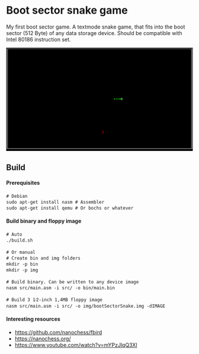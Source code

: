 # Boot sector snake game
My first boot sector game. A textmode snake game, that fits into the boot sector (512 Byte) of any data storage device. Should be compatible with Intel 80186 instruction set.

![Snake gif](resources/screenshot.gif)

## Build
#### Prerequisites
```
# Debian
sudo apt-get install nasm # Assembler
sudo apt-get install qemu # Or bochs or whatever
```

#### Build binary and floppy image
```
# Auto
./build.sh

# Or manual
# Create bin and img folders
mkdir -p bin
mkdir -p img

# Build binary. Can be written to any device image
nasm src/main.asm -i src/ -o bin/main.bin

# Build 3 1⁄2-inch 1,4MB floppy image
nasm src/main.asm -i src/ -o img/bootSectorSnake.img -dIMAGE

```

#### Interesting resources
* https://github.com/nanochess/fbird
* https://nanochess.org/
* https://www.youtube.com/watch?v=mYPzJlqQ3XI
